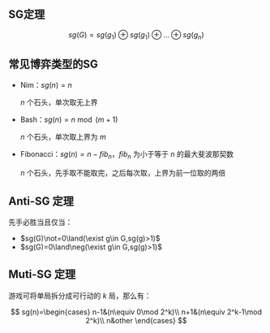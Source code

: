 ## SG定理

$$
sg(G)=sg(g_1)\oplus sg(g_1)\oplus\dots\oplus sg(g_n)
$$

## 常见博弈类型的SG

+ Nim：$sg(n)=n$

    $n$ 个石头，单次取无上界

+ Bash：$sg(n)=n \bmod (m+1)$

    $n$ 个石头，单次取上界为 $m$

+ Fibonacci：$sg(n)=n-fib_n$，$fib_n$ 为小于等于 $n$ 的最大斐波那契数

    $n$ 个石头，先手取不能取完，之后每次取，上界为前一位取的两倍

## Anti-SG 定理

先手必胜当且仅当：

+ $sg(G)\not=0\land(\exist g\in G,sg(g)>1)$
+ $sg(G)=0\land\neg(\exist g\in G,sg(g)>1)$

## Muti-SG 定理

游戏可将单局拆分成可行动的 $k$ 局，那么有：

$$
sg(n)=\begin{cases}
n-1&(n\equiv 0\mod 2^k)\\
n+1&(n\equiv 2^k-1\mod 2^k)\\
n&other
\end{cases}
$$